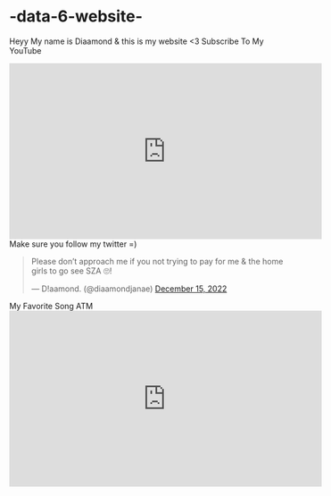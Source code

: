 # -data-6-website-
Heyy My name is Diaamond & this is my website <3 Subscribe To My YouTube
<iframe width="560" height="315" src="https://www.youtube.com/embed/4m0k5ppIhXU" title="YouTube video player" frameborder="0" allow="accelerometer; autoplay; clipboard-write; encrypted-media; gyroscope; picture-in-picture; web-share" allowfullscreen></iframe>
Make sure you follow my twitter =)
<blockquote class="twitter-tweet"><p lang="en" dir="ltr">Please don’t approach me if you not trying to pay for me &amp; the home girls to go see SZA 🙄!</p>&mdash; D!aamond. (@diaamondjanae) <a href="https://twitter.com/diaamondjanae/status/1603455787451699200?ref_src=twsrc%5Etfw">December 15, 2022</a></blockquote> <script async src="https://platform.twitter.com/widgets.js" charset="utf-8"></script>
My Favorite Song ATM 
<iframe width="560" height="315" src="https://www.youtube.com/embed/Sv5yCzPCkv8" title="YouTube video player" frameborder="0" allow="accelerometer; autoplay; clipboard-write; encrypted-media; gyroscope; picture-in-picture; web-share" allowfullscreen></iframe>
